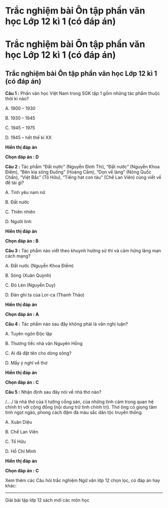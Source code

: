 # Trắc nghiệm bài Ôn tập phần văn học Lớp 12 kì 1 (có đáp án)

# Trắc nghiệm bài Ôn tập phần văn học Lớp 12 kì 1 (có đáp án)

## Trắc nghiệm bài Ôn tập phần văn học Lớp 12 kì 1 (có đáp án)

**Câu 1 :** Phần văn học Việt Nam trong SGK tập 1 gồm những tác phẩm thuộc thời kì nào? 

A. 1900 – 1930 

B. 1930 – 1945

C. 1945 – 1975

D. 1945 – hết thế kỉ XX 

**Hiển thị đáp án**

**Chọn đáp án : D**

**Câu 2 :** Tác phẩm “Đất nước” (Nguyễn Đình Thi), “Đất nước” (Nguyễn Khoa Điềm), “Bên kia sông Đuống” (Hoàng Cầm), “Dọn về làng” (Nông Quốc Chấn), “Việt Bắc” (Tố Hữu), “Tiếng hát con tàu” (Chế Lan Viên) cùng viết về đề tài gì? 

A. Tình yêu nam nữ 

B. Đất nước 

C. Thiên nhiên 

D. Người lính 

**Hiển thị đáp án**

**Chọn đáp án : B**

**Câu 3 :** Tác phẩm nào viết theo khuynh hướng sử thi và cảm hứng lãng mạn cách mạng? 

A. Đất nước (Nguyễn Khoa Điềm) 

B. Sóng (Xuân Quỳnh) 

C. Đò Lèn (Nguyễn Duy) 

D. Đàn ghi ta của Lor-ca (Thanh Thảo) 

**Hiển thị đáp án**

**Chọn đáp án : A**

**Câu 4 :** Tác phẩm nào sau đây không phải là văn nghị luận? 

A. Tuyên ngôn Độc lập 

B. Thương tiếc nhà văn Nguyên Hồng 

C. Ai đã đặt tên cho dòng sông? 

D. Mấy ý nghĩ về thơ

**Hiển thị đáp án**

**Chọn đáp án : C**

**Câu 5 :** Nhận định sau đây nói về nhà thơ nào? 

/…./ là nhà thơ của lí tưởng cống sản, của những tình cảm trong quan hệ chính trị với cộng đồng (nội dung trữ tình chính trị). Thơ ông có giọng tâm tình ngọt ngào, phong cách đậm đà màu sắc dân tộc truyền thống. 

A. Xuân Diệu 

B. Chế Lan Viên 

C. Tố Hữu 

D. Hồ Chí Minh 

**Hiển thị đáp án**

**Chọn đáp án : C**

Xem thêm các Câu hỏi trắc nghiệm Ngữ văn lớp 12 chọn lọc, có đáp án hay khác:

* * *

Giải bài tập lớp 12 sách mới các môn học
